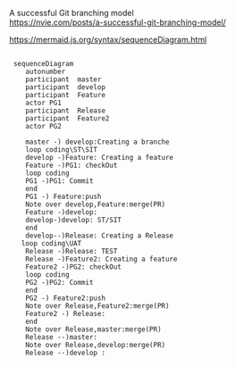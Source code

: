 A successful Git branching model  
https://nvie.com/posts/a-successful-git-branching-model/  

https://mermaid.js.org/syntax/sequenceDiagram.html  




```mermaid

 sequenceDiagram
    autonumber
    participant  master
    participant  develop
    participant  Feature
    actor PG1
    participant  Release
    participant  Feature2
    actor PG2

    master -) develop:Creating a branche
    loop coding\ST\SIT
    develop -)Feature: Creating a feature  
    Feature -)PG1: checkOut
    loop coding
    PG1 -)PG1: Commit
    end
    PG1 -) Feature:push 
    Note over develop,Feature:merge(PR)     
    Feature -)develop:  
    develop-)develop: ST/SIT  
    end     
    develop--)Release: Creating a Release
   loop coding\UAT 
    Release -)Release: TEST
    Release -)Feature2: Creating a feature  
    Feature2 -)PG2: checkOut
    loop coding
    PG2 -)PG2: Commit
    end
    PG2 -) Feature2:push 
    Note over Release,Feature2:merge(PR) 
    Feature2 -) Release: 
    end
    Note over Release,master:merge(PR) 
    Release --)master: 
    Note over Release,develop:merge(PR) 
    Release --)develop : 

``` 

 
  
